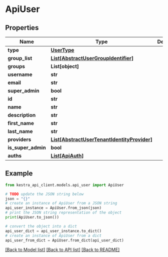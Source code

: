# ApiUser


## Properties

Name | Type | Description | Notes
------------ | ------------- | ------------- | -------------
**type** | [**UserType**](UserType.md) |  | 
**group_list** | [**List[AbstractUserGroupIdentifier]**](AbstractUserGroupIdentifier.md) |  | [optional] 
**groups** | **List[object]** |  | [optional] 
**username** | **str** |  | 
**email** | **str** |  | 
**super_admin** | **bool** |  | [optional] 
**id** | **str** |  | [optional] 
**name** | **str** |  | [optional] 
**description** | **str** |  | [optional] 
**first_name** | **str** |  | [optional] 
**last_name** | **str** |  | [optional] 
**providers** | [**List[AbstractUserTenantIdentityProvider]**](AbstractUserTenantIdentityProvider.md) |  | [optional] 
**is_super_admin** | **bool** |  | [optional] 
**auths** | [**List[ApiAuth]**](ApiAuth.md) |  | [optional] 

## Example

```python
from kestra_api_client.models.api_user import ApiUser

# TODO update the JSON string below
json = "{}"
# create an instance of ApiUser from a JSON string
api_user_instance = ApiUser.from_json(json)
# print the JSON string representation of the object
print(ApiUser.to_json())

# convert the object into a dict
api_user_dict = api_user_instance.to_dict()
# create an instance of ApiUser from a dict
api_user_from_dict = ApiUser.from_dict(api_user_dict)
```
[[Back to Model list]](../README.md#documentation-for-models) [[Back to API list]](../README.md#documentation-for-api-endpoints) [[Back to README]](../README.md)


